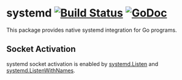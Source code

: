 # systemd [![Build Status](https://travis-ci.org/julienschmidt/systemd.svg?branch=master)](https://travis-ci.org/julienschmidt/systemd) [![GoDoc](https://godoc.org/github.com/julienschmidt/systemd?status.svg)](https://godoc.org/github.com/julienschmidt/systemd)

This package provides native systemd integration for Go programs.

## Socket Activation

systemd socket activation is enabled by [systemd.Listen](https://godoc.org/github.com/julienschmidt/systemd#Listen) and [systemd.ListenWithNames](https://godoc.org/github.com/julienschmidt/systemd#ListenWithNames).
